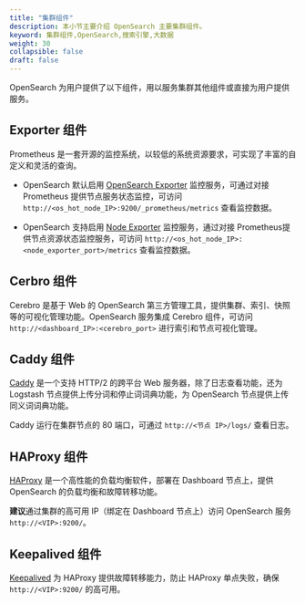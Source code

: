 ```yaml
---
title: "集群组件"
description: 本小节主要介绍 OpenSearch 主要集群组件。 
keyword: 集群组件,OpenSearch,搜索引擎,大数据 
weight: 30
collapsible: false
draft: false
---
```


OpenSearch 为用户提供了以下组件，用以服务集群其他组件或直接为用户提供服务。

## Exporter 组件

Prometheus 是一套开源的监控系统，以较低的系统资源要求，可实现了丰富的自定义和灵活的查询。

- OpenSearch 默认启用 [OpenSearch Exporter](https://github.com/aparo/opensearch-prometheus-exporter) 监控服务，可通过对接 Prometheus 提供节点服务状态监控，可访问 `http://<os_hot_node_IP>:9200/_prometheus/metrics` 查看监控数据。

- OpenSearch 支持启用 [Node Exporter](https://github.com/prometheus/node_exporter) 监控服务，通过对接 Prometheus提供节点资源状态监控服务，可访问 `http://<os_hot_node_IP>:<node_exporter_port>/metrics` 查看监控数据。

## Cerbro 组件

Cerebro 是基于 Web 的 OpenSearch 第三方管理工具，提供集群、索引、快照等的可视化管理功能。OpenSearch 服务集成 Cerebro 组件，可访问 `http://<dashboard_IP>:<cerebro_port>` 进行索引和节点可视化管理。

## Caddy 组件

[Caddy](https://caddyserver.com/) 是一个支持 HTTP/2 的跨平台 Web 服务器，除了日志查看功能，还为 Logstash 节点提供上传分词和停止词词典功能，为 OpenSearch 节点提供上传同义词词典功能。

Caddy 运行在集群节点的 80 端口，可通过 `http://<节点 IP>/logs/` 查看日志。

## HAProxy 组件

[HAProxy](http://www.haproxy.org/) 是一个高性能的负载均衡软件，部署在 Dashboard 节点上，提供 OpenSearch 的负载均衡和故障转移功能。

**建议**通过集群的高可用 IP（绑定在 Dashboard 节点上）访问 OpenSearch 服务 `http://<VIP>:9200/`。

## Keepalived 组件

[Keepalived](https://www.keepalived.org) 为 HAProxy 提供故障转移能力，防止 HAProxy 单点失败，确保 `http://<VIP>:9200/` 的高可用。
